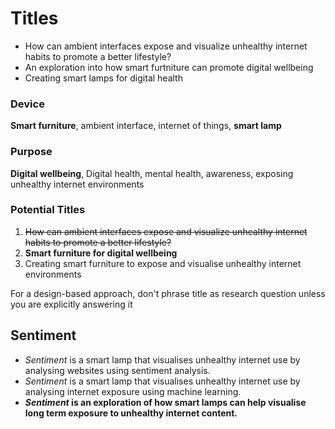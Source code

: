 # Titles

- How can ambient interfaces expose and visualize unhealthy internet habits to promote a better lifestyle?
- An exploration into how smart furtniture can promote digital wellbeing
- Creating smart lamps for digital health

### Device

**Smart furniture**, ambient interface, internet of things, **smart lamp**

### Purpose

**Digital wellbeing**, Digital health, mental health, awareness, exposing unhealthy internet environments

### Potential Titles

1. ~~How can ambient interfaces expose and visualize unhealthy internet habits to promote a better lifestyle?~~
2. **Smart furniture for digital wellbeing**
3. Creating smart furniture to expose and visualise unhealthy internet environments

For a design-based approach, don't phrase title as research question unless you are explicitly answering it

## Sentiment

- *Sentiment* is a smart lamp that visualises unhealthy internet use by analysing websites using sentiment analysis.
- *Sentiment* is a smart lamp that visualises unhealthy internet use by analysing internet exposure using machine learning.
- ***Sentiment* is an exploration of how smart lamps can help visualise long term exposure to unhealthy internet content.**